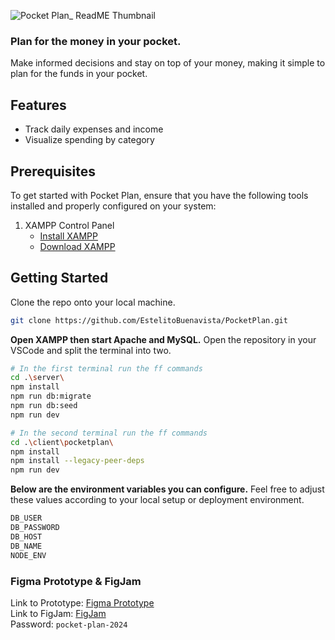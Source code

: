 ![Pocket Plan_ ReadME Thumbnail](https://github.com/user-attachments/assets/6079c0af-b7db-456c-9bcc-c4c12efc4c1c)

### Plan for the money in your pocket.
Make informed decisions and stay on top of your money, making it simple to plan for the funds in your pocket.

## Features
- Track daily expenses and income
- Visualize spending by category

## Prerequisites
To get started with Pocket Plan, ensure that you have the following tools installed and properly configured on your system:
1. XAMPP Control Panel
   - [Install XAMPP](https://www.ionos.com/digitalguide/server/tools/xampp-tutorial-create-your-own-local-test-server/)
   - [Download XAMPP](https://www.apachefriends.org/de/download.html)

## Getting Started
Clone the repo onto your local machine.
```bash
git clone https://github.com/EstelitoBuenavista/PocketPlan.git
```

**Open XAMPP then start Apache and MySQL.** Open the repository in your VSCode and split the terminal into two.
```bash
# In the first terminal run the ff commands
cd .\server\
npm install
npm run db:migrate
npm run db:seed
npm run dev
```
```bash
# In the second terminal run the ff commands
cd .\client\pocketplan\
npm install
npm install --legacy-peer-deps
npm run dev
```

**Below are the environment variables you can configure.** Feel free to adjust these values according to your local setup or deployment environment.
```bash
DB_USER
DB_PASSWORD
DB_HOST
DB_NAME
NODE_ENV
```

### Figma Prototype & FigJam
Link to Prototype: [Figma Prototype](https://www.figma.com/proto/ysSmUzq4G3R9yIVdDLly2H/3105_AppDev%3A-B.T.V.?page-id=0%3A1&node-id=22-82&node-type=canvas&viewport=-199%2C-479%2C0.71&t=gmdaKf22hjGDhRdV-1&scaling=scale-down&content-scaling=fixed&starting-point-node-id=22%3A82)  
Link to FigJam: [FigJam](https://www.figma.com/board/cNS3Iu8aHhxEwPoT12O8tU/3105_AppDev%3A-Pocket-Plan-FigJam?node-id=0-1&t=5sALwjj56ib4VqaB-1)  
Password: `pocket-plan-2024`
